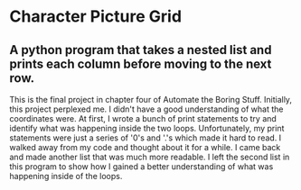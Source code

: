 # Character Picture Grid
## A python program that takes a nested list and prints each column before moving to the next row.

This is the final project in chapter four of Automate the Boring Stuff. Initially, this project perplexed me. I didn't have a good understanding of what the coordinates were. At first, I wrote a bunch of print statements to try and identify what was happening inside the two loops. Unfortunately, my print statements were just a series of '0's and '.'s which made it hard to read. 
I walked away from my code and thought about it for a while. I came back and made another list that was much more readable. I left the second list in this program to show how I gained a better understanding of what was happening inside of the loops.
